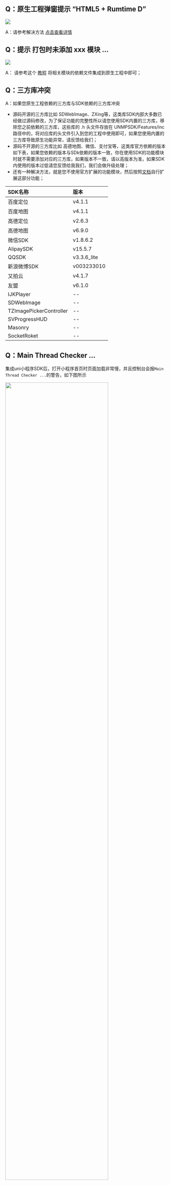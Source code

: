 ## Q：原生工程弹窗提示 “HTML5 + Rumtime D”

![](https://img-cdn-qiniu.dcloud.net.cn/uploads/article/20200226/b761ed2d441819a7a369fbffc9ee7586.png)

A：请参考解决方法 [点击查看详情](https://ask.dcloud.net.cn/article/35963)

## Q：提示 打包时未添加  xxx 模块 ... 

![](https://img-cdn-qiniu.dcloud.net.cn/uploads/article/20200320/71334000758150ffe0b3440e4f29e3e0.png)

A： 请参考这个 [教程](https://ask.dcloud.net.cn/docs/#https://ask.dcloud.net.cn/article/36942) 将相关模块的依赖文件集成到原生工程中即可；

<a id="duplicatesymbol"></a>
## Q：三方库冲突
A：如果您原生工程依赖的三方库与SDK依赖的三方库冲突

- 源码开源的三方库比如 SDWebImage、ZXing等，这类库SDK内部大多数已经做过源码修改，为了保证功能的完整性所以请您使用SDK内置的三方库，移除您之前依赖的三方库，这些库的 .h 头文件存放在 UNMPSDK/Features/inc 路径中的，将对应库的头文件引入到您的工程中使用即可，如果您使用内置的三方库导致原生功能异常，请反馈给我们；
- 源码不开源的三方库比如 高德地图、微信、支付宝等，这类库官方依赖的版本如下表，如果您依赖的版本与SDk依赖的版本一致，你在使用SDK的功能模块时就不需要添加对应的三方库，如果版本不一致，请以高版本为准，如果SDK内使用的版本过低请您反馈给我我们，我们会做升级处理；
- 还有一种解决方法，就是您不使用官方扩展的功能模块，然后按照[文档](UniMPDocs/Extension/ios.md)自行扩展这部分功能；

|SDK名称|版本|
|:--|:--|
|百度定位|v4.1.1|
|百度地图|v4.1.1|
|高德定位|v2.6.3|
|高德地图|v6.9.0|
|微信SDK|v1.8.6.2|
|AlipaySDK|v15.5.7|
|QQSDK|v3.3.6_lite|
|新浪微博SDK|v003233010|
|又拍云|v4.1.7|
|友盟|v6.1.0|
|IJKPlayer|--|
|SDWebImage|--|
|TZImagePickerController|--|
|SVProgressHUD|--|
|Masonry|--|
|SocketRoket|--|


## Q：Main Thread Checker ...

集成uni小程序SDK后，打开小程序首页时页面加载非常慢，并且控制台会报`Main Thread Checker ...`的警告，如下图所示

<img src="https://img.cdn.aliyun.dcloud.net.cn/nativedocs/5SDKiOS/unimpimgs/2005061718.png" width="80%">

A: 这个警告是 Xcode 的线程检查机制，由于 SDK 内部在子线程中获取了一些UI的属性值，（**注意仅仅是获取UI的属性值，并没有在子线程修改UI的属性**），所以会有这个警告，只有在 Debug 调试模式运行才会有这个警告，在 Release 模式下不会有这个警告请放心，您也可以再 Xcode 中同时按下 `command + shift + <` 打开设置页面，将 Main Thread Checker 选项取消勾选，然后就不会有这个警告了，如下图所示

<img src="https://img.cdn.aliyun.dcloud.net.cn/nativedocs/5SDKiOS/unimpimgs/2005061710.png" width="70%">